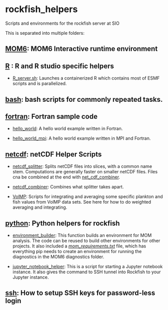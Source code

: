 # rockfish_helpers

Scripts and environments for the rockfish server at SIO

This is separated into multiple folders:

## [MOM6](/MOM6): MOM6 Interactive runtime environment

## [R](/R) : R and R studio specific helpers
- [R_server.sh](/R/R_server.sh): Launches a containerized R which contains most of ESMF scripts and is parallelized.

## [bash](/bash): bash scripts for commonly repeated tasks. 

## [fortran](/fortran): Fortran sample code

- [hello_world](/fortran/examples/hello_world.f90): A hello world example written in Fortran.

- [hello_world_mpi](/fortran/examples/hello_world_mpi.f90): A hello world example written in MPI and Fortran.

## [netcdf](/netcdf): netCDF Helper Scripts

- [netcdf_splitter](/netcdf/netcdf_splitter): Splits netCDF files into slices, with a common name stem. Computations are generally faster on smaller netCDF files. Files cna be combined at the end with [net_cdf_combiner](/netcdf/netcdf_combiner).

- [netcdf_combiner](/netcdf/netcdf_combiner): Combines what splitter takes apart.

- [VolMP](/netcdf/VolMP): Scripts for integrating and averaging some specific plankton and fish values from VolMP data sets. See here for how to do weighted averaging and integrating.

## [python](/python): Python helpers for rockfish    

- [environment_builder](/python/environment_builder.sh): This function builds an environment for MOM analysis. The code can be reused to build other environments for other projects. It also included a *[mom_requirements.txt](/python/mom_requirements.txt)* file, which has everything pip needs to create an environment for running the diagnostics in the MOM6 diagnostics folder.
  
- [jupyter_notebook_helper](/python/jupyter_notebook_helper.sh): This is a script for starting a Jupyter notebook instance. It also gives the command to SSH tunnel into Rockfish to your Jupyter instance.

## [ssh](/ssh): How to setup SSH keys for password-less login
